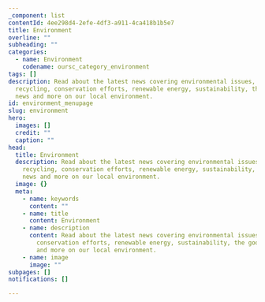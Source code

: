 ```yaml
---
_component: list
contentId: 4ee298d4-2efe-4df3-a911-4ca418b1b5e7
title: Environment
overline: ""
subheading: ""
categories:
  - name: Environment
    codename: oursc_category_environment
tags: []
description: Read about the latest news covering environmental issues,
  recycling, conservation efforts, renewable energy, sustainability, the good
  news and more on our local environment.
id: environment_menupage
slug: environment
hero:
  images: []
  credit: ""
  caption: ""
head:
  title: Environment
  description: Read about the latest news covering environmental issues,
    recycling, conservation efforts, renewable energy, sustainability, the good
    news and more on our local environment.
  image: {}
  meta:
    - name: keywords
      content: ""
    - name: title
      content: Environment
    - name: description
      content: Read about the latest news covering environmental issues, recycling,
        conservation efforts, renewable energy, sustainability, the good news
        and more on our local environment.
    - name: image
      image: ""
subpages: []
notifications: []

---
```

